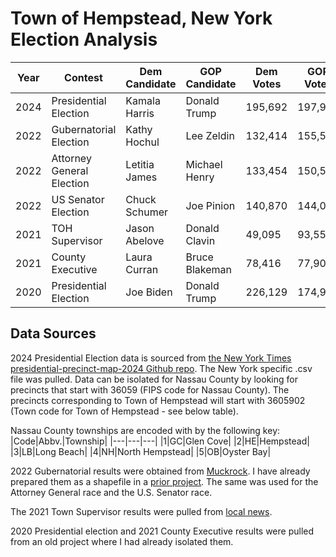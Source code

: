 # Town of Hempstead, New York Election Analysis

| Year | Contest                   | Dem Candidate   | GOP Candidate    | Dem Votes | GOP Votes | Total Votes | Dem Percent | GOP Percent | Dem Margin |
|------|---------------------------|------------------|------------------|-----------|-----------|--------------|--------------|--------------|-------------|
| 2024 | Presidential Election     | Kamala Harris    | Donald Trump     | 195,692   | 197,919   | 398,534      | 49.1%        | 49.7%        | -0.6%       |
| 2022 | Gubernatorial Election    | Kathy Hochul     | Lee Zeldin       | 132,414   | 155,534   | 287,948      | 46.0%        | 54.0%        | -8.0%       |
| 2022 | Attorney General Election | Letitia James    | Michael Henry    | 133,454   | 150,536   | 283,990      | 47.0%        | 53.0%        | -6.0%       |
| 2022 | US Senator Election       | Chuck Schumer    | Joe Pinion       | 140,870   | 144,091   | 285,692      | 49.3%        | 50.4%        | -1.1%       |
| 2021 | TOH Supervisor            | Jason Abelove    | Donald Clavin    | 49,095    | 93,550    | 142,645      | 34.4%        | 65.6%        | -31.2%      |
| 2021 | County Executive          | Laura Curran     | Bruce Blakeman   | 78,416    | 77,903    | 156,412      | 50.1%        | 49.8%        | 0.3%        |
| 2020 | Presidential Election     | Joe Biden        | Donald Trump     | 226,129   | 174,951   | 406,360      | 55.6%        | 43.1%        | 12.6%       |


## Data Sources

2024 Presidential Election data is sourced from [the New York Times presidential-precinct-map-2024 Github repo](https://github.com/nytimes/presidential-precinct-map-2024?tab=readme-ov-file#download-national-data). The New York specific .csv file was pulled. Data can be isolated for Nassau County by looking for precincts that start with 36059 (FIPS code for Nassau County). The precincts corresponding to Town of Hempstead will start with 3605902 (Town code for Town of Hempstead - see below table).

Nassau County townships are encoded with by the following key:
|Code|Abbv.|Township|
|---|---|---|
|1|GC|Glen Cove|
|2|HE|Hempstead|
|3|LB|Long Beach|
|4|NH|North Hempstead|
|5|OB|Oyster Bay|

2022 Gubernatorial results were obtained from [Muckrock](https://www.muckrock.com/foi/nassau-county-316/nassau-county-2022-general-election-precinct-level-results-138779/#file-1076641). I have already prepared them as a shapefile in a [prior project](https://github.com/scepstein/Election-Data/tree/main/Nassau%20County%2C%20NY%20'22). The same was used for the Attorney General race and the U.S. Senator race.

The 2021 Town Supervisor results were pulled from [local news](https://patch.com/new-york/wantagh/hempstead-town-supervisor-clavin-easily-wins-reelection).

2020 Presidential election and 2021 County Executive results were pulled from an old project where I had already isolated them. 
